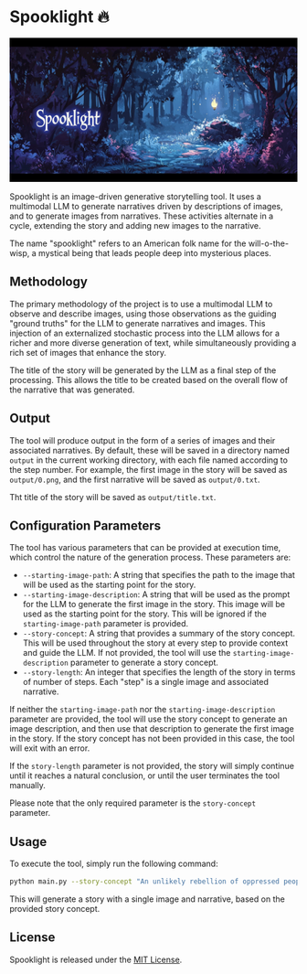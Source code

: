 # Spooklight 🔥

![Spooklight banner](https://raw.githubusercontent.com/btfranklin/spooklight/main/.github/social%20preview/spooklight_social_preview.jpg "Spooklight")

Spooklight is an image-driven generative storytelling tool. It uses a multimodal LLM to generate narratives driven by descriptions of images, and to generate images from narratives. These activities alternate in a cycle, extending the story and adding new images to the narrative.

The name "spooklight" refers to an American folk name for the will-o-the-wisp, a mystical being that leads people deep into mysterious places.

## Methodology

The primary methodology of the project is to use a multimodal LLM to observe and describe images, using those observations as the guiding "ground truths" for the LLM to generate narratives and images. This injection of an externalized stochastic process into the LLM allows for a richer and more diverse generation of text, while simultaneously providing a rich set of images that enhance the story.

The title of the story will be generated by the LLM as a final step of the processing. This allows the title to be created based on the overall flow of the narrative that was generated.

## Output

The tool will produce output in the form of a series of images and their associated narratives. By default, these will be saved in a directory named `output` in the current working directory, with each file named according to the step number. For example, the first image in the story will be saved as `output/0.png`, and the first narrative will be saved as `output/0.txt`.

Tht title of the story will be saved as `output/title.txt`.

## Configuration Parameters

The tool has various parameters that can be provided at execution time, which control the nature of the generation process. These parameters are:

- `--starting-image-path`: A string that specifies the path to the image that will be used as the starting point for the story.
- `--starting-image-description`: A string that will be used as the prompt for the LLM to generate the first image in the story. This image will be used as the starting point for the story. This will be ignored if the `starting-image-path` parameter is provided.
- `--story-concept`: A string that provides a summary of the story concept. This will be used throughout the story at every step to provide context and guide the LLM. If not provided, the tool will use the `starting-image-description` parameter to generate a story concept.
- `--story-length`: An integer that specifies the length of the story in terms of number of steps. Each "step" is a single image and associated narrative.

If neither the `starting-image-path` nor the `starting-image-description` parameter are provided, the tool will use the story concept to generate an image description, and then use that description to generate the first image in the story. If the story concept has not been provided in this case, the tool will exit with an error.

If the `story-length` parameter is not provided, the story will simply continue until it reaches a natural conclusion, or until the user terminates the tool manually.

Please note that the only required parameter is the `story-concept` parameter.

## Usage

To execute the tool, simply run the following command:

```bash
python main.py --story-concept "An unlikely rebellion of oppressed people fighting against a tyrannical council of wizards"
```

This will generate a story with a single image and narrative, based on the provided story concept.

## License

Spooklight is released under the [MIT License](LICENSE).
